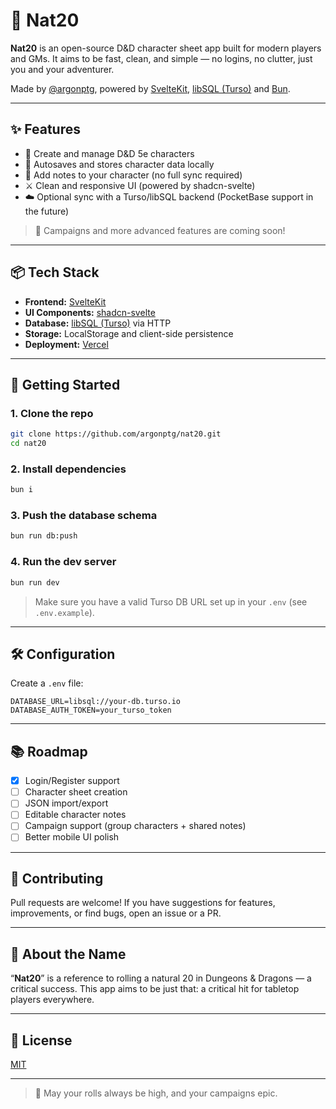 # 🎲 Nat20

**Nat20** is an open-source D&D character sheet app built for modern players and GMs. It aims to be fast, clean, and simple — no logins, no clutter, just you and your adventurer.

Made by [@argonptg](https://github.com/argonptg), powered by [SvelteKit](https://kit.svelte.dev/), [libSQL (Turso)](https://turso.tech) and [Bun](https://bun.dev).

---

## ✨ Features

- 🧙 Create and manage D&D 5e characters  
- 📄 Autosaves and stores character data locally  
- 📝 Add notes to your character (no full sync required)  
- ⚔️ Clean and responsive UI (powered by shadcn-svelte)  
- ☁️ Optional sync with a Turso/libSQL backend (PocketBase support in the future)  

> 📌 Campaigns and more advanced features are coming soon!

---

## 📦 Tech Stack

- **Frontend:** [SvelteKit](https://kit.svelte.dev)
- **UI Components:** [shadcn-svelte](https://ui.shadcn.dev)
- **Database:** [libSQL (Turso)](https://turso.tech) via HTTP
- **Storage:** LocalStorage and client-side persistence
- **Deployment:** [Vercel](https://vercel.com)

---

## 🚀 Getting Started

### 1. Clone the repo

```bash
git clone https://github.com/argonptg/nat20.git
cd nat20
```

### 2. Install dependencies

```bash
bun i
```

### 3. Push the database schema

```bash
bun run db:push
```

### 4. Run the dev server

```bash
bun run dev
```

> Make sure you have a valid Turso DB URL set up in your `.env` (see `.env.example`).

---

## 🛠 Configuration

Create a `.env` file:

```env
DATABASE_URL=libsql://your-db.turso.io
DATABASE_AUTH_TOKEN=your_turso_token
```

---

## 📚 Roadmap

- [x] Login/Register support
- [ ] Character sheet creation  
- [ ] JSON import/export  
- [ ] Editable character notes  
- [ ] Campaign support (group characters + shared notes)  
- [ ] Better mobile UI polish  

---

## 🤝 Contributing

Pull requests are welcome! If you have suggestions for features, improvements, or find bugs, open an issue or a PR.

---

## 🧙 About the Name

“**Nat20**” is a reference to rolling a natural 20 in Dungeons & Dragons — a critical success. This app aims to be just that: a critical hit for tabletop players everywhere.

---

## 📜 License

[MIT](./LICENSE)

---

> 🐉 May your rolls always be high, and your campaigns epic.
